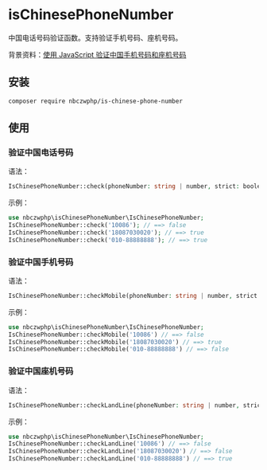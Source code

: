 # isChinesePhoneNumber

中国电话号码验证函数。支持验证手机号码、座机号码。

背景资料：[使用 JavaScript 验证中国手机号码和座机号码](https://www.nickboy.cc/%E4%BD%BF%E7%94%A8-JavaScript-%E9%AA%8C%E8%AF%81%E4%B8%AD%E5%9B%BD%E6%89%8B%E6%9C%BA%E5%8F%B7%E7%A0%81%E5%92%8C%E5%BA%A7%E6%9C%BA%E5%8F%B7%E7%A0%81.html)

## 安装

```bash
composer require nbczwphp/is-chinese-phone-number
```


## 使用

### 验证中国电话号码
语法：

```php
IsChinesePhoneNumber::check(phoneNumber: string | number, strict: boolean = false): boolean
```

示例：

```php
use nbczwphp\isChinesePhoneNumber\IsChinesePhoneNumber;
IsChinesePhoneNumber::check('10086'); // ==> false
IsChinesePhoneNumber::check('18087030020'); // ==> true
IsChinesePhoneNumber::check('010-88888888'); // ==> true
```

### 验证中国手机号码
语法：

```php
IsChinesePhoneNumber::checkMobile(phoneNumber: string | number, strict: boolean = false): boolean
```
示例：

```php
use nbczwphp\isChinesePhoneNumber\IsChinesePhoneNumber;
IsChinesePhoneNumber::checkMobile('10086') // ==> false
IsChinesePhoneNumber::checkMobile('18087030020') // ==> true
IsChinesePhoneNumber::checkMobile('010-88888888') // ==> false
```

### 验证中国座机号码

语法：

```php
IsChinesePhoneNumber::checkLandLine(phoneNumber: string | number, strict: boolean = false): boolean
```

示例：

```php
use nbczwphp\isChinesePhoneNumber\IsChinesePhoneNumber;
IsChinesePhoneNumber::checkLandLine('10086') // ==> false
IsChinesePhoneNumber::checkLandLine('18087030020') // ==> false
IsChinesePhoneNumber::checkLandLine('010-88888888') // ==> true
```
